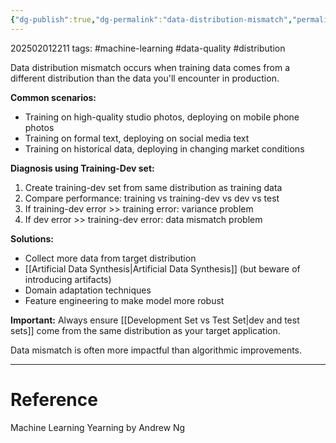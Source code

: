 ```yaml
---
{"dg-publish":true,"dg-permalink":"data-distribution-mismatch","permalink":"/data-distribution-mismatch/"}
---
```



202502012211
tags: #machine-learning #data-quality #distribution

Data distribution mismatch occurs when training data comes from a different distribution than the data you'll encounter in production.

**Common scenarios:**

- Training on high-quality studio photos, deploying on mobile phone photos
- Training on formal text, deploying on social media text
- Training on historical data, deploying in changing market conditions

**Diagnosis using Training-Dev set:**

1. Create training-dev set from same distribution as training data
2. Compare performance: training vs training-dev vs dev vs test
3. If training-dev error >> training error: variance problem
4. If dev error >> training-dev error: data mismatch problem

**Solutions:**

- Collect more data from target distribution
- [[Artificial Data Synthesis\|Artificial Data Synthesis]] (but beware of introducing artifacts)
- Domain adaptation techniques
- Feature engineering to make model more robust

**Important:** Always ensure [[Development Set vs Test Set\|dev and test sets]] come from the same distribution as your target application.

Data mismatch is often more impactful than algorithmic improvements.

---

# Reference

Machine Learning Yearning by Andrew Ng
